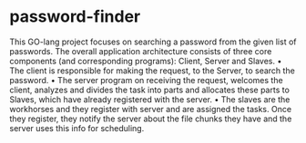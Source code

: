 # password-finder
This GO-lang project focuses on searching a password from the given list of passwords. The overall application architecture consists of three core components (and corresponding programs): Client, Server and Slaves. • The client is responsible for making the request, to the Server, to search the password. • The server program on receiving the request, welcomes the client, analyzes and divides the task into parts and allocates these parts to Slaves, which have already registered with the server. • The slaves are the workhorses and they register with server and are assigned the tasks. Once they register, they notify the server about the file chunks they have and the server uses this info for scheduling. 
